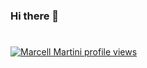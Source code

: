 ### Hi there 👋

#
[![Marcell Martini profile views](https://u8views.com/api/v1/github/profiles/1556478/views/day-week-month-total-count.svg)](https://u8views.com/github/marcellmartini)
<!--
**marcellmartini/marcellmartini** is a ✨ _special_ ✨ repository because its `README.md` (this file) appears on your GitHub profile.

Here are some ideas to get you started:

- 🔭 I’m currently working on ...
- 🌱 I’m currently learning ...
- 👯 I’m looking to collaborate on ...
- 🤔 I’m looking for help with ...
- 💬 Ask me about ...
- 📫 How to reach me: ...
- 😄 Pronouns: ...
- ⚡ Fun fact: ...
-->
